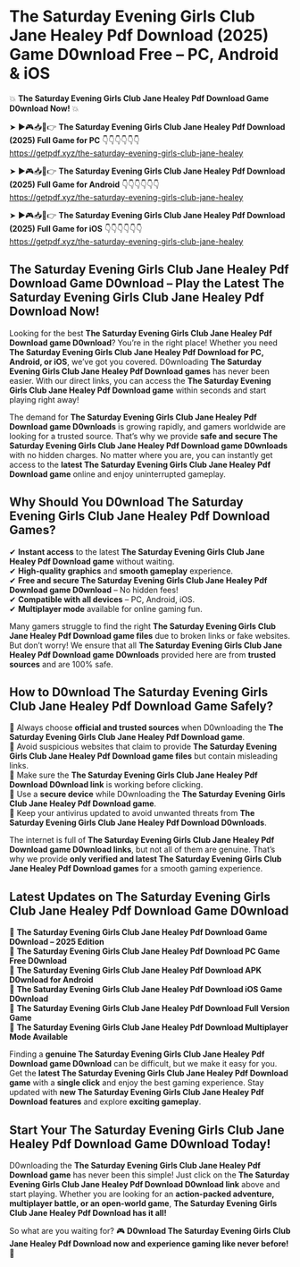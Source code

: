 # The Saturday Evening Girls Club Jane Healey Pdf Download (2025) Game D0wnload Free – PC, Android & iOS

💥 **The Saturday Evening Girls Club Jane Healey Pdf Download Game D0wnload Now!** 💥  

➤ ►🎮📥📱👉 **The Saturday Evening Girls Club Jane Healey Pdf Download (2025) Full Game for PC** 👇👇👇👇👇👇  
https://getpdf.xyz/the-saturday-evening-girls-club-jane-healey  

➤ ►🎮📥📱👉 **The Saturday Evening Girls Club Jane Healey Pdf Download (2025) Full Game for Android** 👇👇👇👇👇👇  
https://getpdf.xyz/the-saturday-evening-girls-club-jane-healey  

➤ ►🎮📥📱👉 **The Saturday Evening Girls Club Jane Healey Pdf Download (2025) Full Game for iOS** 👇👇👇👇👇👇  
https://getpdf.xyz/the-saturday-evening-girls-club-jane-healey  

## The Saturday Evening Girls Club Jane Healey Pdf Download Game D0wnload – Play the Latest The Saturday Evening Girls Club Jane Healey Pdf Download Now!

Looking for the best **The Saturday Evening Girls Club Jane Healey Pdf Download game D0wnload**? You’re in the right place! Whether you need **The Saturday Evening Girls Club Jane Healey Pdf Download for PC, Android, or iOS**, we’ve got you covered. D0wnloading **The Saturday Evening Girls Club Jane Healey Pdf Download games** has never been easier. With our direct links, you can access the **The Saturday Evening Girls Club Jane Healey Pdf Download game** within seconds and start playing right away!  

The demand for **The Saturday Evening Girls Club Jane Healey Pdf Download game D0wnloads** is growing rapidly, and gamers worldwide are looking for a trusted source. That’s why we provide **safe and secure The Saturday Evening Girls Club Jane Healey Pdf Download game D0wnloads** with no hidden charges. No matter where you are, you can instantly get access to the **latest The Saturday Evening Girls Club Jane Healey Pdf Download game** online and enjoy uninterrupted gameplay.  

## **Why Should You D0wnload The Saturday Evening Girls Club Jane Healey Pdf Download Games?**  

✔ **Instant access** to the latest **The Saturday Evening Girls Club Jane Healey Pdf Download game** without waiting.  
✔ **High-quality graphics** and **smooth gameplay** experience.  
✔ **Free and secure The Saturday Evening Girls Club Jane Healey Pdf Download game D0wnload** – No hidden fees!  
✔ **Compatible with all devices** – PC, Android, iOS.  
✔ **Multiplayer mode** available for online gaming fun.  

Many gamers struggle to find the right **The Saturday Evening Girls Club Jane Healey Pdf Download game files** due to broken links or fake websites. But don’t worry! We ensure that all **The Saturday Evening Girls Club Jane Healey Pdf Download game D0wnloads** provided here are from **trusted sources** and are 100% safe.  

## **How to D0wnload The Saturday Evening Girls Club Jane Healey Pdf Download Game Safely?**  

📌 Always choose **official and trusted sources** when D0wnloading the **The Saturday Evening Girls Club Jane Healey Pdf Download game**.  
📌 Avoid suspicious websites that claim to provide **The Saturday Evening Girls Club Jane Healey Pdf Download game files** but contain misleading links.  
📌 Make sure the **The Saturday Evening Girls Club Jane Healey Pdf Download D0wnload link** is working before clicking.  
📌 Use a **secure device** while D0wnloading the **The Saturday Evening Girls Club Jane Healey Pdf Download game**.  
📌 Keep your antivirus updated to avoid unwanted threats from **The Saturday Evening Girls Club Jane Healey Pdf Download D0wnloads**.  

The internet is full of **The Saturday Evening Girls Club Jane Healey Pdf Download game D0wnload links**, but not all of them are genuine. That’s why we provide **only verified and latest The Saturday Evening Girls Club Jane Healey Pdf Download games** for a smooth gaming experience.  

## **Latest Updates on The Saturday Evening Girls Club Jane Healey Pdf Download Game D0wnload**  

🔹 **The Saturday Evening Girls Club Jane Healey Pdf Download Game D0wnload – 2025 Edition**  
🔹 **The Saturday Evening Girls Club Jane Healey Pdf Download PC Game Free D0wnload**  
🔹 **The Saturday Evening Girls Club Jane Healey Pdf Download APK D0wnload for Android**  
🔹 **The Saturday Evening Girls Club Jane Healey Pdf Download iOS Game D0wnload**  
🔹 **The Saturday Evening Girls Club Jane Healey Pdf Download Full Version Game**  
🔹 **The Saturday Evening Girls Club Jane Healey Pdf Download Multiplayer Mode Available**  

Finding a **genuine The Saturday Evening Girls Club Jane Healey Pdf Download game D0wnload** can be difficult, but we make it easy for you. Get the **latest The Saturday Evening Girls Club Jane Healey Pdf Download game** with a **single click** and enjoy the best gaming experience. Stay updated with **new The Saturday Evening Girls Club Jane Healey Pdf Download features** and explore **exciting gameplay**.  

## **Start Your The Saturday Evening Girls Club Jane Healey Pdf Download Game D0wnload Today!**  

D0wnloading the **The Saturday Evening Girls Club Jane Healey Pdf Download game** has never been this simple! Just click on the **The Saturday Evening Girls Club Jane Healey Pdf Download D0wnload link** above and start playing. Whether you are looking for an **action-packed adventure, multiplayer battle, or an open-world game**, **The Saturday Evening Girls Club Jane Healey Pdf Download has it all!**  

So what are you waiting for? 🎮 **D0wnload The Saturday Evening Girls Club Jane Healey Pdf Download now and experience gaming like never before!** 🚀  